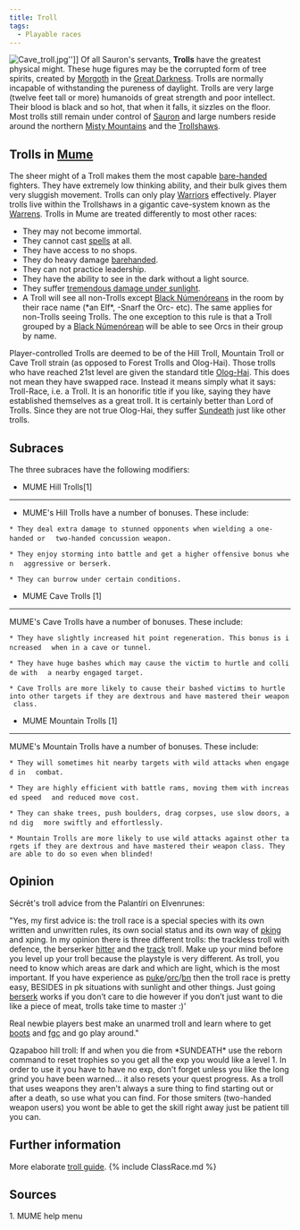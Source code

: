 ```yaml
---
title: Troll
tags:
  - Playable races
---
```

![](Cave_troll.jpg "Cave_troll.jpg")''\]\] Of all Sauron's servants,
**Trolls** have the greatest physical might. These huge figures may be
the corrupted form of tree spirits, created by
[Morgoth](Morgoth "wikilink") in the [Great
Darkness](Great_Darkness "wikilink"). Trolls are normally incapable of
withstanding the pureness of daylight. Trolls are very large (twelve
feet tall or more) humanoids of great strength and poor intellect. Their
blood is black and so hot, that when it falls, it sizzles on the floor.
Most trolls still remain under control of [Sauron](Sauron "wikilink")
and large numbers reside around the northern [Misty
Mountains](Misty_Mountains "wikilink") and the
[Trollshaws](Trollshaws "wikilink").

## Trolls in [Mume](MUME "wikilink")

The sheer might of a Troll makes them the most capable
[bare-handed](Unarmed "wikilink") fighters. They have extremely low
thinking ability, and their bulk gives them very sluggish movement.
Trolls can only play [Warriors](Warrior "wikilink") effectively. Player
trolls live within the Trollshaws in a gigantic cave-system known as the
[Warrens](Warrens "wikilink"). Trolls in Mume are treated differently to
most other races:

- They may not become immortal.
- They cannot cast [spells](spell "wikilink") at all.
- They have access to no shops.
- They do heavy damage [barehanded](Unarmed "wikilink").
- They can not practice leadership.
- They have the ability to see in the dark without a light source.
- They suffer [tremendous damage under sunlight](Sundeath "wikilink").
- A Troll will see all non-Trolls except [Black
  Númenóreans](Black_Númenórean "wikilink") in the room by their race
  name (\*an Elf\*, -Snarf the Orc- etc). The same applies for
  non-Trolls seeing Trolls. The one exception to this rule is that a
  Troll grouped by a [Black Númenórean](Black_Númenórean "wikilink")
  will be able to see Orcs in their group by name.

Player-controlled Trolls are deemed to be of the Hill Troll, Mountain
Troll or Cave Troll strain (as opposed to Forest Trolls and Olog-Hai).
Those trolls who have reached 21st level are given the standard title
[Olog-Hai](Olog-Hai "wikilink"). This does not mean they have swapped
race. Instead it means simply what it says: Troll-Race, i.e. a Troll. It
is an honorific title if you like, saying they have established
themselves as a great troll. It is certainly better than Lord of Trolls.
Since they are not true Olog-Hai, they suffer
[Sundeath](Sundeath "wikilink") just like other trolls.

## Subraces

The three subraces have the following modifiers:

- MUME Hill Trolls\[1\]

------------------------------------------------------------------------

- MUME's Hill Trolls have a number of bonuses. These include:

`* They deal extra damage to stunned opponents when wielding a one-handed or`
`  two-handed concussion weapon.`

`* They enjoy storming into battle and get a higher offensive bonus when`
`  aggressive or berserk.`

`* They can burrow under certain conditions.`

- MUME Cave Trolls \[1\]

------------------------------------------------------------------------

MUME's Cave Trolls have a number of bonuses. These include:

`* They have slightly increased hit point regeneration. This bonus is increased`
`  when in a cave or tunnel.`

`* They have huge bashes which may cause the victim to hurtle and collide with`
`  a nearby engaged target.`

`* Cave Trolls are more likely to cause their bashed victims to hurtle into other targets if they are dextrous and have mastered their weapon class.`

- MUME Mountain Trolls \[1\]

------------------------------------------------------------------------

MUME's Mountain Trolls have a number of bonuses. These include:

`* They will sometimes hit nearby targets with wild attacks when engaged in`
`  combat.`

`* They are highly efficient with battle rams, moving them with increased speed`
`  and reduced move cost.`

`* They can shake trees, push boulders, drag corpses, use slow doors, and dig`
`  more swiftly and effortlessly.`

`* Mountain Trolls are more likely to use wild attacks against other targets if they are dextrous and have mastered their weapon class. They are able to do so even when blinded!`

## Opinion

Sécrêt's troll advice from the Palantíri on Elvenrunes:

"Yes, my first advice is: the troll race is a special species with its
own written and unwritten rules, its own social status and its own way
of [pking](PK "wikilink") and xping. In my opinion there is three
different trolls: the trackless troll with defence, the berserker
[hitter](Unarmed "wikilink") and the [track](track "wikilink") troll.
Make up your mind before you level up your troll because the playstyle
is very different. As troll, you need to know which areas are dark and
which are light, which is the most important. If you have experience as
[puke](Pukes "wikilink")/[orc](orc "wikilink")/[bn](Black_Númenórean "wikilink")
then the troll race is pretty easy, BESIDES in pk situations with
sunlight and other things. Just going [berserk](mood "wikilink") works
if you don’t care to die however if you don’t just want to die like a
piece of meat, trolls take time to master :)'

Real newbie players best make an unarmed troll and learn where to get
[boots](a_pair_of_smooth,_black_boots "wikilink") and
[fgc](a_forest_green_cloak "wikilink") and go play around."

Qzapaboo hill troll: If and when you die from \*SUNDEATH\* use the
reborn command to reset trophies so you get all the exp you would like a
level 1. In order to use it you have to have no exp, don't forget unless
you like the long grind you have been warned... it also resets your
quest progress. As a troll that uses weapons they aren't always a sure
thing to find starting out or after a death, so use what you can find.
For those smiters (two-handed weapon users) you wont be able to get the
skill right away just be patient till you can.

## Further information

More elaborate [troll guide](Troll_guide "wikilink"). {% include
ClassRace.md %}

## Sources

1\. MUME help menu
